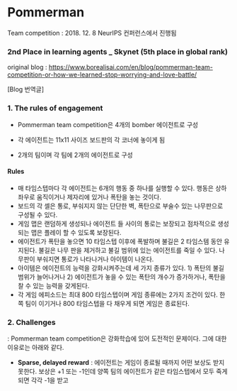 # Pommerman

Team competition : 2018. 12. 8 NeurIPS 컨퍼런스에서 진행됨

### 2nd Place in learning agents _ Skynet (5th place in global rank)

original blog : https://www.borealisai.com/en/blog/pommerman-team-competition-or-how-we-learned-stop-worrying-and-love-battle/

[Blog 번역글]

### 1. The rules of engagement

- Pommerman team competition은 4개의 bomber 에이전트로 구성

- 각 에이전트는 11x11 사이즈 보드판의 각 코너에 놓이게 됨
- 2개의 팀이며 각 팀에 2개의 에이전트로 구성



#### Rules

- 매 타임스텝마다 각 에이전트는 6개의 행동 중 하나를 실행할 수 있다. 행동은 상하좌우로 움직이거나 제자리에 있거나 폭탄을 놓는 것이다.
- 보드의 각 셀은 통로, 부숴지지 않는 단단한 벽, 폭탄으로 부술수 있는 나무판으로 구성될 수 있다.
- 게임 맵은 랜덤하게 생성되나 에이전트 들 사이의 통로는 보장되고 점차적으로 생성되는 맵은 플레이 할 수 있도록 보장된다.
- 에이전트가 폭탄을 놓으면 10 타임스텝 이후에 폭발하며 불길은 2 타임스템 동안 유지된다. 불길은 나무 판을 제거하고 불길 범위에 있는 에이전트를 죽일 수 있다. 나무판이 부숴지면 통로가 나타나거나 아이템이 나온다.
- 아이템은 에이전트의 능력을 강화시켜주는데 세 가지 종류가 있다. 1) 폭탄의 불길 범위가 늘어나거나 2) 에이전트가 놓을 수 있는 폭탄의 개수가 증가하거나, 폭탄을 찰 수 있는 능력을 갖게된다.
- 각 게임 에피소드는 최대 800 타임스텝이며 게임 종류에는 2가지 조건이 있다. 한 쪽 팀이 이기거나 800 타임스텝을 다 채우게 되면 게임은 종료된다.



### 2. Challenges

 : Pommerman team competition은 강화학습에 있어 도전적인 문제이다. 그에 대한 이유로는 아래와 같다.

- **Sparse, delayed reward** : 에이전트는 게임이 종료될 때까지 어떤 보상도 받지 못한다. 보상은 +1 또는 -1인데 양쪽 팀의 에이전트가 같은 타임스텝에서 모두 죽게 되면 각각 -1을 받고 

